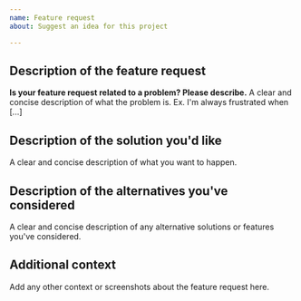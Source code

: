 ```yaml
---
name: Feature request
about: Suggest an idea for this project

---
```


## Description of the feature request

**Is your feature request related to a problem? Please describe.**
A clear and concise description of what the problem is. Ex. I'm always frustrated when [...]

## Description of the solution you'd like
A clear and concise description of what you want to happen.

## Description of the alternatives you've considered
A clear and concise description of any alternative solutions or features you've considered.

## Additional context
Add any other context or screenshots about the feature request here.
